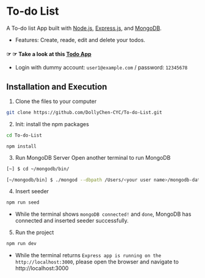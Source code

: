 # To-do List
A To-do list App built with [Node.js](https://nodejs.org/en/), [Express.js](https://expressjs.com/), and [MongoDB](https://www.mongodb.com/).
* Features: Create, reade, edit and delete your todos.
#### ☞ ☞ Take a look at this [Todo App](https://polar-earth-37392.herokuapp.com/users/login) 
- Login with dummy account: `user1@example.com` / password: `12345678` 

## Installation and Execution
1.  Clone the files to your computer
```bash
git clone https://github.com/DollyChen-CYC/To-do-List.git
```
2. Init: install the npm packages
```bash
cd To-do-List
```
```
npm install
```
3. Run MongoDB Server
Open another terminal to run MongoDB
```bash
[~] $ cd ~/mongodb/bin/

```
```bash
[~/mongodb/bin] $ ./mongod --dbpath /Users/<your user name>/mongodb-data
```
4. Insert seeder
```bash
npm run seed
```
- While the terminal shows `mongoDB connected!` and `done`, MongoDB has connected and inserted seeder successfully.

5. Run the project
```bash
npm run dev
```
- While the terminal returns `Express app is running on the http://localhost:3000`, please open the browser and navigate to http://localhost:3000 
